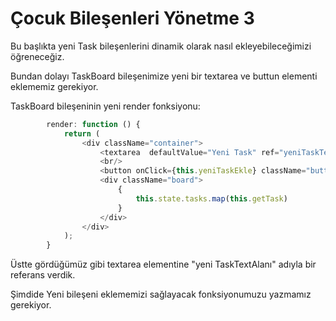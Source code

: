 # Çocuk Bileşenleri Yönetme 3

Bu başlıkta yeni Task bileşenlerini dinamik olarak nasıl ekleyebileceğimizi öğreneceğiz.

Bundan dolayı TaskBoard bileşenimize yeni bir textarea ve buttun elementi eklememiz gerekiyor. 

TaskBoard bileşeninin yeni render fonksiyonu:

```js
        render: function () {
            return (
                <div className="container">
                    <textarea  defaultValue="Yeni Task" ref="yeniTaskTextAlanı"></textarea>
                    <br/>
                    <button onClick={this.yeniTaskEkle} className="button-default">Add New Task</button>
                    <div className="board">
                        {
                            this.state.tasks.map(this.getTask)
                        }
                    </div>
                </div>
            );
        }
```

Üstte gördüğümüz gibi textarea elementine "yeni TaskTextAlanı" adıyla bir referans verdik.

Şimdide Yeni bileşeni eklememizi sağlayacak fonksiyonumuzu yazmamız gerekiyor.


